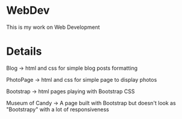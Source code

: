 # WebDev
This is my work on Web Development

# Details
Blog -> html and css for simple blog posts formatting

PhotoPage -> html and css for simple page to display photos

Bootstrap -> html pages playing with Bootstrap CSS

Museum of Candy -> A page built with Bootstrap but doesn't look as "Bootstrapy" with a lot of responsiveness
